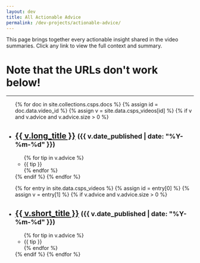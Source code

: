 ```yaml
---
layout: dev 
title: All Actionable Advice
permalink: /dev-projects/actionable-advice/
---
```


This page brings together every actionable insight shared in the video summaries. Click any link to view the full context and summary.

# Note that the URLs don't work below!

---

<!--<ul>
  {% for summary in site.dev-projects %} 
    {% if summary.advice %}
      {% for item in summary.advice %}
        <li>
          {{ item }}<br>
          <small>From: <a href="{{ summary.url }}">{{ summary.title }}</a></small>
        </li>
      {% endfor %}
    {% endif %}
  {% endfor %}
</ul>
-->
<!-- THis loop doesn't actually work-->
<ul class="all-advice">
  {% for doc in site.collections.csps.docs %}
    {% assign id = doc.data.video_id %}
    {% assign v  = site.data.csps_videos[id] %}
    {% if v and v.advice and v.advice.size > 0 %}
      <li class="video-block">
        <h2>
          <!-- doc.url is the page’s actual output path -->
          <a href="{{ doc.url }}">{{ v.long_title }}</a>
          <small>({{ v.date_published | date: "%Y-%m-%d" }})</small>
        </h2>
        <ul>
          {% for tip in v.advice %}
            <li>{{ tip }}</li>
          {% endfor %}
        </ul>
      </li>
    {% endif %}
  {% endfor %}
</ul>

<!-- this loop works -->
<ul class="all-advice">
  {% for entry in site.data.csps_videos %}
    {% assign id = entry[0] %}
    {% assign v  = entry[1] %}
    {% if v.advice and v.advice.size > 0 %}
      <li class="video-block">
        <h2>
          <a href="{{ doc.url }}">{{ v.short_title }}</a>
          <small>({{ v.date_published | date: "%Y-%m-%d" }})</small>
        </h2>
        <ul>
          {% for tip in v.advice %}
            <li>{{ tip }}</li>
          {% endfor %}
        </ul>
      </li>
    {% endif %}
  {% endfor %}
</ul>
